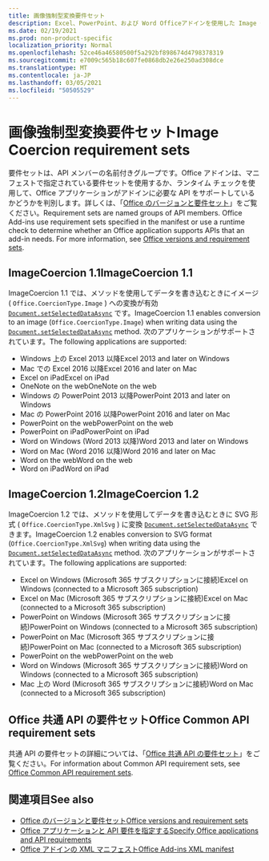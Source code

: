 ```yaml
---
title: 画像強制型変換要件セット
description: Excel、PowerPoint、および Word Officeアドインを使用した Image Coercion 要件セットのサポート。
ms.date: 02/19/2021
ms.prod: non-product-specific
localization_priority: Normal
ms.openlocfilehash: 52ce46a46580500f5a292bf898674d4798378319
ms.sourcegitcommit: e7009c565b18c607fe0868db2e26e250ad308dce
ms.translationtype: MT
ms.contentlocale: ja-JP
ms.lasthandoff: 03/05/2021
ms.locfileid: "50505529"
---
```

# <a name="image-coercion-requirement-sets"></a><span data-ttu-id="74093-103">画像強制型変換要件セット</span><span class="sxs-lookup"><span data-stu-id="74093-103">Image Coercion requirement sets</span></span>

<span data-ttu-id="74093-p101">要件セットは、API メンバーの名前付きグループです。Office アドインは、マニフェストで指定されている要件セットを使用するか、ランタイム チェックを使用して、Office アプリケーションがアドインに必要な API をサポートしているかどうかを判別します。詳しくは、「[Office のバージョンと要件セット](../../develop/office-versions-and-requirement-sets.md)」をご覧ください。</span><span class="sxs-lookup"><span data-stu-id="74093-p101">Requirement sets are named groups of API members. Office Add-ins use requirement sets specified in the manifest or use a runtime check to determine whether an Office application supports APIs that an add-in needs. For more information, see [Office versions and requirement sets](../../develop/office-versions-and-requirement-sets.md).</span></span>

## <a name="imagecoercion-11"></a><span data-ttu-id="74093-107">ImageCoercion 1.1</span><span class="sxs-lookup"><span data-stu-id="74093-107">ImageCoercion 1.1</span></span>

<span data-ttu-id="74093-108">ImageCoercion 1.1 では、メソッドを使用してデータを書き込むときにイメージ ( `Office.CoercionType.Image` ) への変換が有効 [`Document.setSelectedDataAsync`](/javascript/api/office/office.document#setselecteddataasync-data--options--callback-) です。</span><span class="sxs-lookup"><span data-stu-id="74093-108">ImageCoercion 1.1 enables conversion to an image (`Office.CoercionType.Image`) when writing data using the [`Document.setSelectedDataAsync`](/javascript/api/office/office.document#setselecteddataasync-data--options--callback-) method.</span></span> <span data-ttu-id="74093-109">次のアプリケーションがサポートされています。</span><span class="sxs-lookup"><span data-stu-id="74093-109">The following applications are supported:</span></span>

- <span data-ttu-id="74093-110">Windows 上の Excel 2013 以降</span><span class="sxs-lookup"><span data-stu-id="74093-110">Excel 2013 and later on Windows</span></span>
- <span data-ttu-id="74093-111">Mac での Excel 2016 以降</span><span class="sxs-lookup"><span data-stu-id="74093-111">Excel 2016 and later on Mac</span></span>
- <span data-ttu-id="74093-112">Excel on iPad</span><span class="sxs-lookup"><span data-stu-id="74093-112">Excel on iPad</span></span>
- <span data-ttu-id="74093-113">OneNote on the web</span><span class="sxs-lookup"><span data-stu-id="74093-113">OneNote on the web</span></span>
- <span data-ttu-id="74093-114">Windows の PowerPoint 2013 以降</span><span class="sxs-lookup"><span data-stu-id="74093-114">PowerPoint 2013 and later on Windows</span></span>
- <span data-ttu-id="74093-115">Mac の PowerPoint 2016 以降</span><span class="sxs-lookup"><span data-stu-id="74093-115">PowerPoint 2016 and later on Mac</span></span>
- <span data-ttu-id="74093-116">PowerPoint on the web</span><span class="sxs-lookup"><span data-stu-id="74093-116">PowerPoint on the web</span></span>
- <span data-ttu-id="74093-117">PowerPoint on iPad</span><span class="sxs-lookup"><span data-stu-id="74093-117">PowerPoint on iPad</span></span>
- <span data-ttu-id="74093-118">Word on Windows (Word 2013 以降)</span><span class="sxs-lookup"><span data-stu-id="74093-118">Word 2013 and later on Windows</span></span>
- <span data-ttu-id="74093-119">Word on Mac (Word 2016 以降)</span><span class="sxs-lookup"><span data-stu-id="74093-119">Word 2016 and later on Mac</span></span>
- <span data-ttu-id="74093-120">Word on the web</span><span class="sxs-lookup"><span data-stu-id="74093-120">Word on the web</span></span>
- <span data-ttu-id="74093-121">Word on iPad</span><span class="sxs-lookup"><span data-stu-id="74093-121">Word on iPad</span></span>

## <a name="imagecoercion-12"></a><span data-ttu-id="74093-122">ImageCoercion 1.2</span><span class="sxs-lookup"><span data-stu-id="74093-122">ImageCoercion 1.2</span></span>

<span data-ttu-id="74093-123">ImageCoercion 1.2 では、メソッドを使用してデータを書き込むときに SVG 形式 ( `Office.CoercionType.XmlSvg` ) に変換 [`Document.setSelectedDataAsync`](/javascript/api/office/office.document#setselecteddataasync-data--options--callback-) できます。</span><span class="sxs-lookup"><span data-stu-id="74093-123">ImageCoercion 1.2 enables conversion to SVG format (`Office.CoercionType.XmlSvg`) when writing data using the [`Document.setSelectedDataAsync`](/javascript/api/office/office.document#setselecteddataasync-data--options--callback-) method.</span></span> <span data-ttu-id="74093-124">次のアプリケーションがサポートされています。</span><span class="sxs-lookup"><span data-stu-id="74093-124">The following applications are supported:</span></span>

- <span data-ttu-id="74093-125">Excel on Windows (Microsoft 365 サブスクリプションに接続)</span><span class="sxs-lookup"><span data-stu-id="74093-125">Excel on Windows (connected to a Microsoft 365 subscription)</span></span>
- <span data-ttu-id="74093-126">Excel on Mac (Microsoft 365 サブスクリプションに接続)</span><span class="sxs-lookup"><span data-stu-id="74093-126">Excel on Mac (connected to a Microsoft 365 subscription)</span></span>
- <span data-ttu-id="74093-127">PowerPoint on Windows (Microsoft 365 サブスクリプションに接続)</span><span class="sxs-lookup"><span data-stu-id="74093-127">PowerPoint on Windows (connected to a Microsoft 365 subscription)</span></span>
- <span data-ttu-id="74093-128">PowerPoint on Mac (Microsoft 365 サブスクリプションに接続)</span><span class="sxs-lookup"><span data-stu-id="74093-128">PowerPoint on Mac (connected to a Microsoft 365 subscription)</span></span>
- <span data-ttu-id="74093-129">PowerPoint on the web</span><span class="sxs-lookup"><span data-stu-id="74093-129">PowerPoint on the web</span></span>
- <span data-ttu-id="74093-130">Word on Windows (Microsoft 365 サブスクリプションに接続)</span><span class="sxs-lookup"><span data-stu-id="74093-130">Word on Windows (connected to a Microsoft 365 subscription)</span></span>
- <span data-ttu-id="74093-131">Mac 上の Word (Microsoft 365 サブスクリプションに接続)</span><span class="sxs-lookup"><span data-stu-id="74093-131">Word on Mac (connected to a Microsoft 365 subscription)</span></span>

## <a name="office-common-api-requirement-sets"></a><span data-ttu-id="74093-132">Office 共通 API の要件セット</span><span class="sxs-lookup"><span data-stu-id="74093-132">Office Common API requirement sets</span></span>

<span data-ttu-id="74093-133">共通 API の要件セットの詳細については、「[Office 共通 API の要件セット](office-add-in-requirement-sets.md)」をご覧ください。</span><span class="sxs-lookup"><span data-stu-id="74093-133">For information about Common API requirement sets, see [Office Common API requirement sets](office-add-in-requirement-sets.md).</span></span>

## <a name="see-also"></a><span data-ttu-id="74093-134">関連項目</span><span class="sxs-lookup"><span data-stu-id="74093-134">See also</span></span>

- [<span data-ttu-id="74093-135">Office のバージョンと要件セット</span><span class="sxs-lookup"><span data-stu-id="74093-135">Office versions and requirement sets</span></span>](../../develop/office-versions-and-requirement-sets.md)
- [<span data-ttu-id="74093-136">Office アプリケーションと API 要件を指定する</span><span class="sxs-lookup"><span data-stu-id="74093-136">Specify Office applications and API requirements</span></span>](../../develop/specify-office-hosts-and-api-requirements.md)
- [<span data-ttu-id="74093-137">Office アドインの XML マニフェスト</span><span class="sxs-lookup"><span data-stu-id="74093-137">Office Add-ins XML manifest</span></span>](../../develop/add-in-manifests.md)
